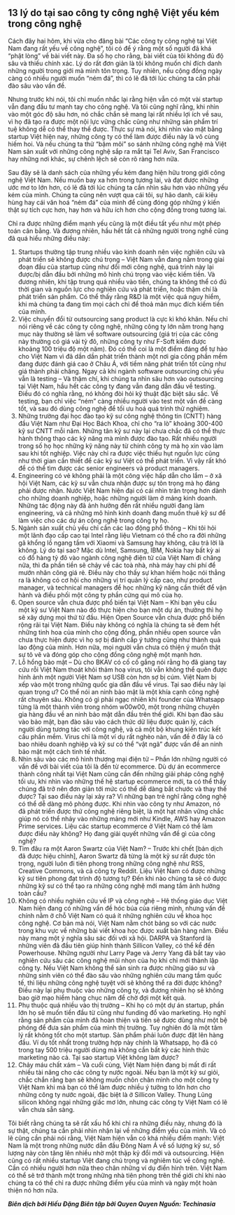 ## 13 lý do tại sao công ty công nghệ Việt yếu kém trong công nghệ

Cách đây hai hôm, khi vừa cho đăng bài “Các công ty công nghệ tại Việt Nam đang rất yếu về công nghệ”, tôi có để ý rằng một số người đã khá “phật lòng” về bài viết này. Đa số họ cho rằng, bài viết của tôi không đủ độ sâu và thiếu chính xác. Lý do rất đơn giản là tôi không muốn chỉ đích danh những người trong giới mà mình tôn trọng. Tuy nhiên, nếu cộng đồng ngày càng có nhiều người muốn “ném đá”, thì có lẽ đã tới lúc chúng ta cần phải đào sâu vào vấn đề.
 
Nhưng trước khi nói, tôi chỉ muốn nhắc lại rằng hiện vẫn có một vài startup vẫn đang đầu tư mạnh tay cho công nghệ. Và tôi cũng nghĩ rằng, khi nhìn vào một góc độ sâu hơn, nó chắc chắn sẽ mang lại rất nhiều lợi ích về sau, vì họ đã tạo ra được một nội lực vững chắc cũng như những sản phẩm trí tuệ không dễ có thể thay thế được. Thực sự mà nói, khi nhìn vào mặt bằng startup Việt hiện nay, những công ty có thể làm được điều này là vô cùng hiếm hoi. Và nếu chúng ta thử “bặm môi” so sánh những công nghệ mà Việt Nam sản xuất với những công nghệ sắp ra mắt tại Tel Aviv, San Francisco hay những nơi khác, sự chênh lệch sẽ còn rõ ràng hơn nữa.
 
Sau đây sẽ là danh sách của những yếu kém đang hiện hữu trong giới công nghệ Việt Nam. Nếu muốn bay xa hơn trong tương lai, và đạt được những ước mơ to lớn hơn, có lẽ đã tới lúc chúng ta cần nhìn sâu hơn vào những yếu kém của mình. Chúng ta cũng nên vượt qua cái tôi, sự hão danh, cái kiêu hùng hay cái văn hoá “ném đá” của mình để cùng đóng góp những ý kiến thật sự tích cực hơn, hay hơn và hữu ích hơn cho cộng đồng trong tương lai.
 
Chỉ ra được những điểm mạnh yếu cũng là một điều tất yếu như một phép toán cân bằng. Và đương nhiên, hầu hết tất cả những người trong nghề cũng đã quá hiểu những điều này:
 
1. Startups thường tập trung nhiều vào kinh doanh nên việc nghiên cứu và phát triển sẽ không được chú trọng – Việt Nam vẫn đang nằm trong giai đoạn đầu của startup cũng như đổi mới công nghệ, quá trình này lại được/bị dẫn đầu bởi những mô hình chú trọng vào việc kiếm tiền. Và đương nhiên, khi tập trung quá nhiều vào tiền, chúng ta không thể có đủ thời gian và nguồn lực cho nghiên cứu và phát triển, hoặc thậm chí là phát triển sản phẩm. Có thể thấy rằng R&D là một việc quá nguy hiểm, khi mà chúng ta đang tìm mọi cách chỉ để thoả mãn mục đích kiếm tiền của mình. 
2. Việc chuyển đổi từ outsourcing sang product là cực kì khó khăn. Nếu chỉ nói riêng về các công ty công nghệ, những công ty lớn nằm trong hạng mục này thường sẽ làm về software outsourcing (giá trị của các công này thường có giá vài tỷ đô, những công ty như F-Soft kiếm được khoảng 100 triệu độ một năm). Đó có thể coi là một điểm đáng để tự hào cho Việt Nam vì đã dần dần phát triển thành một nơi gia công phần mềm đang được đánh giá cao ở Châu Á, với tiềm năng phát triển tốt cũng như giá thành phải chăng. Ngay cả khi ngành software outsourcing chủ yếu vẫn là testing – Và thậm chí, khi chúng ta nhìn sâu hơn vào outsourcing tại Việt Nam, hầu hết các công ty đang vẫn đang dẫn đầu về testing. Điều đó có nghĩa rằng, nó không đòi hỏi kỹ thuật đặc biệt sâu sắc. Về testing, bạn chỉ việc “ném” càng nhiều người vào test một vấn đề càng tốt, và sau đó dùng công nghệ để tối ưu hoá quá trình thử nghiệm.
3. Những trường đại học đào tạo kỹ sư công nghệ thông tin (CNTT) hàng đầu Việt Nam như Đại Học Bách Khoa, chỉ cho “ra lò” khoảng 300-400 kỹ sư CNTT mỗi năm. Những tân kỹ sư này lại chưa chắc đã có thể thực hành thông thạo các kỹ năng mà mình được đào tạo. Rất nhiều người trong số họ học những kỹ năng này từ chính công ty mà họ xin vào làm sau khi tốt nghiệp. Việc này chỉ ra được việc thiếu hụt nguồn lực cũng như thời gian cần thiết để các kỹ sư Việt có thể phát triển. Vì vậy rất khó để có thể tìm được các senior engineers và product managers.
4. Engineering có vẻ không phải là một công việc hấp dẫn cho lắm – ở xã hội Việt Nam, các kỹ sư vẫn chưa nhận được sự tôn trọng mà họ đáng phải được nhận. Nước Việt Nam hiện đại có cái nhìn trân trọng hơn dành cho những doanh nghiệp, hoặc những người làm ở mảng kinh doanh. Những tác động này đã ảnh hưởng đến rất nhiều người đang làm engineering, và cả những mô hình kinh doanh đang muốn thuê kỹ sư để làm việc cho các dự án cộng nghệ trong công ty họ.
5. Ngành sản xuất chủ yếu chỉ cần các lao động phổ thông – Khi tôi hỏi một lãnh đạo cấp cao tại Intel rằng liệu Vietnam có thể cho ra đời những gã khổng lồ ngang tầm với Xiaomi và Samsung hay không, câu trả lời là không. Lý do tại sao? Mặc dù Intel, Samsung, IBM, Nokia hay bất kỳ ai có đổ hàng tỷ đô vào ngành công nghệ điện tử của Việt Nam đi chăng nữa, thì đa phần tiền sẽ chảy về các toà nhà, nhà máy hay chi phí để mướn nhân công giá rẻ. Điều này cho thấy sự khan hiếm hoặc nói thẳng ra là không có cơ hội cho những vị trí quản lý cấp cao, như product manager, và technical managers để học những kỹ năng cần thiết để vận hành và điều phối một công ty phần cứng qui mô của họ.
6. Open source vẫn chưa được phổ biến tại Việt Nam – Khi bạn yêu cầu một kỹ sư Việt Nam nào đó thực hiện cho bạn một dự án, thường thì họ sẽ xây dựng mọi thứ từ đầu. Hiện Open Source vẫn chưa được phổ biến rộng rãi tại Việt Nam. Điều này không có nghĩa là chúng ta sẽ đem hết những tinh hoa của mình cho cộng đồng, phần nhiều open source vẫn chưa thực hiện được vì họ sợ bị đánh cắp ý tưởng cũng như thành quả lao động của mình. Hơn nữa, mọi người vẫn chưa có thiện ý muốn thật sự tô vẽ và đóng góp cho cộng đồng công nghệ một mạnh hơn. 
7. Lỗ hổng bảo mật – Dù cho BKAV có cố cố gắng nói rằng họ đã giang tay cứu rỗi Việt Nam thoát khỏi thảm hoạ virus, tôi vẫn không thể quên được hình ảnh một người Việt Nam sợ USB còn hơn sợ bị cúm. Việt Nam bị xếp vào một trong những quốc gia dẫn đầu về virus. Tại sao điều này lại quan trọng ư? Có thể nói an ninh bảo mật là một khía cạnh công nghệ rất chuyên sâu. Không có gì phải ngạc nhiên khi founder của Whatsapp từng là một thành viên trong nhóm w00w00, một trong những chuyên gia hàng đầu về an ninh bảo mật dẫn đầu trên thế giới. Khi bạn đào sâu vào bảo mật, bạn đào sâu vào cách thức dữ liệu được quản lý, cách người dùng tương tác với công nghệ, và cả một bộ khung kiến trúc kết cấu phần mềm. Virus chỉ là một ví dụ rất nghèo nàn, vấn đề ở đây là có bao nhiêu doanh nghiệp và kỹ sư có thể “vật ngã” được vấn đề an ninh bảo mật một cách tinh tế nhất. 
8. Nhìn sâu vào các mô hình thương mại điện tử – Phần lớn những người có vấn đề với bài viết của tôi là đến từ ecommerce. Dù dự án ecommerce thành công nhất tại Việt Nam cũng cần đến những giải pháp công nghệ tối ưu, khi nhìn vào những thế hệ startup ecommerce mới, ta có thể thấy chúng đã trở nên đơn giản tới mức có thể dễ dàng bắt chước và thay thế được? Tại sao điều này lại xảy ra? Vì những bạn trẻ nghĩ rằng công nghệ có thể dễ dàng mô phỏng được. Khi nhìn vào công ty như Amazon, nó đã phát triển được thứ công nghệ riêng biệt, là một hạt nhân vững chắc giúp nó có thể nhảy vào những mảng mới như Kindle, AWS hay Amazon Prime services. Liệu các startup ecommerce ở Việt Nam có thể làm được điều này không? Họ đang giải quyết những vấn đề gì của công nghệ? 
9. Tìm đâu ra một Aaron Swartz của Việt Nam? – Trước khi chết [bản dịch đã được hiệu chỉnh], Aaron Swartz đã từng là một kỹ sư rất được tôn trọng, người luôn đi tiên phong trong những công nghệ như RSS, Creative Commons, và cả công ty Reddit. Liệu Việt Nam có được những kỹ sư tiên phong đạt trình độ tương tự? Đến khi nào chúng ta sẽ có được những kỹ sư có thể tạo ra những công nghệ mới mang tầm ảnh hưởng toàn cầu? 
10. Không có nhiều nghiên cứu về IP và công nghệ – Hệ thống giáo dục Việt Nam hiện đang có những vấn đề hóc búa của riêng mình, nhưng vấn đề chính nằm ở chỗ Việt Nam có quá ít những nghiên cứu về khoa học công nghệ. Cơ bản mà nói, Việt Nam nằm chót bảng so với các nước trong khu vực về những bài viết khoa học được xuất bản hàng năm. Điều này mang một ý nghĩa sâu sác đối với xã hội. DARPA và Stanford là những viên đã đầu tiên giúp hình thành Sillicon Valley, có thể kể đến Powerhouse. Những người như Larry Page và Jerry Yang đã bắt tay vào nghiên cứu sâu các công nghệ mũi nhọn của họ khi chỉ mới thành lập công ty. Nếu Việt Nam không thể sản sinh ra được những giáo sư và những sinh viên có thể đào sâu vào những nghiên cứu mang tầm quốc tế, thì liệu những công nghệ tuyệt vời sẽ không thể ra đời được không? Điều này lại phụ thuộc vào những công ty, và đương nhiên họ sẽ không bao giờ mạo hiểm hàng chục năm để chờ đợi một kết quả.
11. Phụ thuộc quá nhiều vào thị trường – Khi họ có một dự án startup, phần lớn họ sẽ muốn tiền đầu từ cũng như funding đổ vào marketing. Họ nghĩ rằng sản phẩm của mình đã hoàn thiện và tiền sẽ được dùng như một bệ phóng để đưa sản phẩm của mình thị trường. Tuy nghiên đó là một tâm lý rất không tốt cho một startup. Sản phẩm phải luôn được đặt lên hàng đầu. Ví dụ tốt nhất trong trường hợp này chính là Whatsapp, họ đã có trong tay 500 triệu người dùng mà không cần bất kỳ các hình thức marketing nào cả. Tại sao startup Việt không làm được?
12. Chảy máu chất xám – Và cuối cùng, Việt Nam hiện đang bị mất đi rất nhiều tài năng cho các công ty nước ngoài. Nếu bạn là một kỹ sư giỏi, chắc chắn rằng bạn sẽ không muốn chôn chân mình cho một công ty Việt Nam khi mà bạn có thể làm được nhiều ý tưởng to lớn hơn cho những công ty nước ngoài, đặc biệt là ở Sillicon Valley. Thung Lũng silicon không ngại những giấc mơ lớn, nhưng các công ty Việt Nam có lẽ vẫn chưa sẵn sàng. 
 
Tôi biết rằng chúng ta sẽ rất xấu hổ khi chỉ ra những điều này, nhưng đó là sự thật, chúng ta cần phải nhìn nhận lại về những điểm yếu của mình. Và có lẽ cũng cần phải nói rằng, Việt Nam hiện vẫn có khá nhiều điểm mạnh: Việt Nam là một trong những nước dẫn đầu Đông Nam Á về số lượng kỹ sư, số lượng này còn tăng lên nhiều nhờ một thập kỷ đổi mới và outsourcing. Hiện cũng có rất nhiều startup Việt đang chú trọng và nghiêm túc về công nghệ. Cần có nhiều người hơn nữa theo chân những ví dụ điển hình trên. Việt Nam có thể sẽ trở thành một trong những nhà tiên phong trên thế giới chỉ khi nào chúng ta có thể chỉ ra được những điểm yếu của mình và ngày một hoàn thiện nó hơn nữa.
 
***Biên dịch bởi Hiếu Đặng Biên tập bởi Quyen Quyen   Nguồn: Techinasia***
